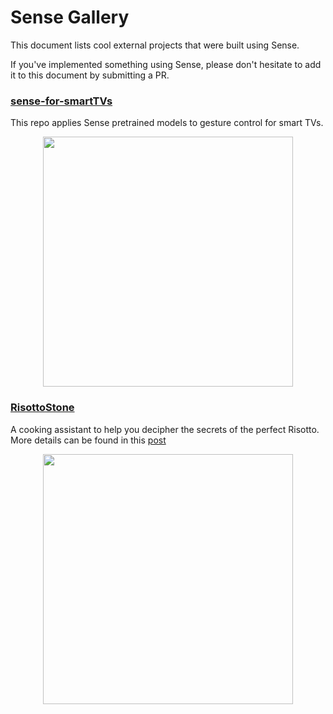 # Sense Gallery

This document lists cool external projects that were built using Sense.

If you've implemented something using Sense, please don't hesitate to add it to this document by submitting a PR.


### [sense-for-smartTVs](https://github.com/guillaumebrg/sense-for-smartTVs)

This repo applies Sense pretrained models to gesture control for smart TVs.

<p align="center">
    <img src="https://raw.githubusercontent.com/guillaumebrg/sense-for-smartTVs/master/resources/smarttv_gesture_control/video_test.gif" width="400px">
</p>


### [RisottoStone](https://github.com/sunny-panchal/sense)

A cooking assistant to help you decipher the secrets of the perfect Risotto. 
More details can be found 
in this [post](https://sunnypanchal.ca/project/risotto-stone/)

<p align="center">
    <img src="https://raw.githubusercontent.com/sunny-panchal/sense/master/docs/gifs/keep_stirring_1.gif" width="400px">
</p>